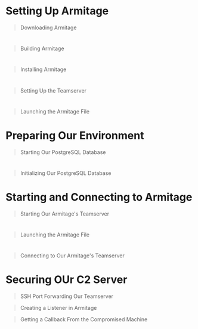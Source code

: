 # Setting Up Armitage
> Downloading Armitage

#
> Building Armitage

#
> Installing Armitage

#
> Setting Up the Teamserver

#
> Launching the Armitage File

# Preparing Our Environment
> Starting Our PostgreSQL Database

#
> Initializing Our PostgreSQL Database

# Starting and Connecting to Armitage
> Starting Our Armitage's Teamserver

#
> Launching the Armitage File

#
> Connecting to Our Armitage's Teamserver

# Securing OUr C2 Server
> SSH Port Forwarding Our Teamserver

> Creating a Listener in Armitage

> Getting a Callback From the Compromised Machine
